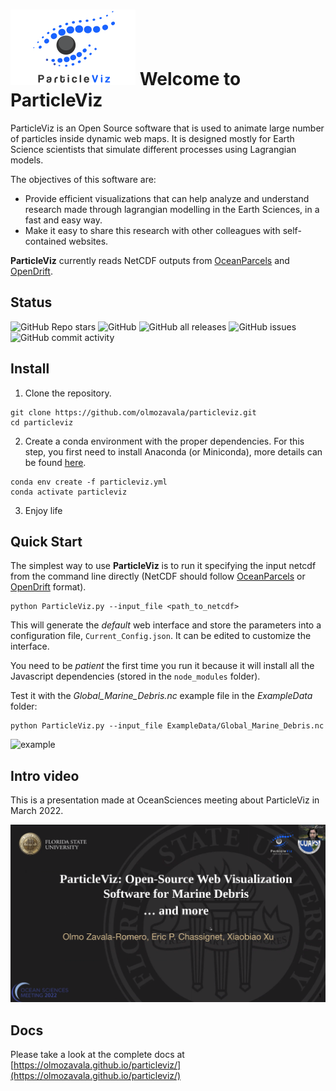 
#  <img src="docs/logos/logo_sm.png" width="200px" style="border:none"> Welcome to ParticleViz  
ParticleViz is an Open Source software that is used to animate large number of particles inside dynamic web maps.
It is designed mostly for Earth Science scientists that simulate different processes using Lagrangian models.

The objectives of this software are:
* Provide efficient visualizations that can help analyze and understand research made through lagrangian modelling in the Earth Sciences, in a fast and easy way. 
* Make it easy to share this research with other colleagues with self-contained websites. 

**ParticleViz** currently reads NetCDF outputs from [OceanParcels](https://oceanparcels.org/) and [OpenDrift](https://opendrift.github.io/).

## Status
![GitHub Repo stars](https://img.shields.io/github/stars/olmozavala/particleviz?style=social)
![GitHub](https://img.shields.io/github/license/olmozavala/particleviz)
![GitHub all releases](https://img.shields.io/github/downloads/olmozavala/particleviz/total)
![GitHub issues](https://img.shields.io/github/issues/olmozavala/particleviz)
![GitHub commit activity](https://img.shields.io/github/commit-activity/m/olmozavala/particleviz)

## Install

1. Clone the repository.

```shell
git clone https://github.com/olmozavala/particleviz.git
cd particleviz
```

2. Create a conda environment with the proper dependencies. For this step, you first need to install Anaconda (or Miniconda), more details can be found [here](https://docs.conda.io/projects/conda/en/latest/user-guide/install/index.html).

```shell
conda env create -f particleviz.yml
conda activate particleviz
```

3. Enjoy life

## Quick Start

The simplest way to use **ParticleViz** is to run it specifying the input netcdf from the command line directly (NetCDF should follow [OceanParcels](https://oceanparcels.org/) or [OpenDrift](https://opendrift.github.io/) format).

```shell
python ParticleViz.py --input_file <path_to_netcdf> 
```

This will generate the *default* web interface and store the parameters into a configuration file, `Current_Config.json`. It can be edited to customize the interface.

You need to be _patient_ the first time you run it because it will install all the Javascript dependencies (stored in the `node_modules` folder).

Test it with the *Global_Marine_Debris.nc* example file in the *ExampleData* folder:

```shell
python ParticleViz.py --input_file ExampleData/Global_Marine_Debris.nc
```
<img src="docs/media/quickstart.gif" alt="example" />

## Intro video
This is a presentation made at OceanSciences meeting about ParticleViz in March 2022.

[![ParticleViz at OSM](docs/media/video_tm.png)](https://youtu.be/7Xk0DxRMPjQ?t=289)

## Docs
Please take a look at the complete docs at [https://olmozavala.github.io/particleviz/](https://olmozavala.github.io/particleviz/)